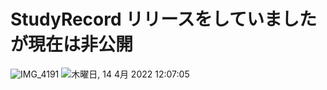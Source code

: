 # StudyRecord リリースをしていましたが現在は非公開
![IMG_4191](https://user-images.githubusercontent.com/67153136/163307880-9c6c1034-ad4e-4527-9fb9-88cc50b73959.JPG)
![木曜日, 14 4月 2022 12:07:05](https://user-images.githubusercontent.com/67153136/163307777-46b4441a-97c8-4645-ab2b-4746f8fb01a8.PNG)
